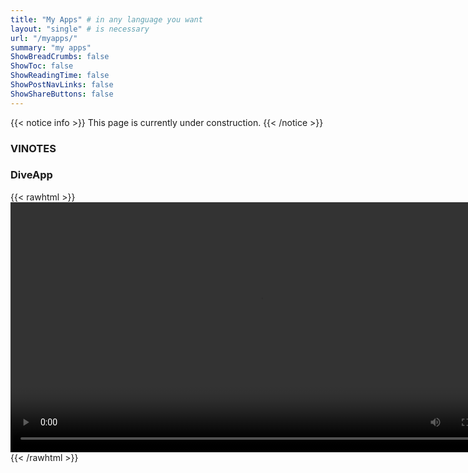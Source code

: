 ```yaml
---
title: "My Apps" # in any language you want
layout: "single" # is necessary
url: "/myapps/"
summary: "my apps"
ShowBreadCrumbs: false
ShowToc: false
ShowReadingTime: false
ShowPostNavLinks: false
ShowShareButtons: false
---
```


{{< notice info >}}
This page is currently under construction.
{{< /notice >}}

### VINOTES

### DiveApp

{{< rawhtml >}}
<video width="800" controls>
    <source src="https://devstreaming-cdn.apple.com/videos/tech-talks/110343/6/658F020E-F5F9-47B3-A67E-6EB7BBF329FE/cmaf.m3u8" type="application/x-mpegURL">
</video>
{{< /rawhtml >}}
